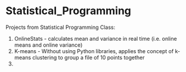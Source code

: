 # Statistical_Programming
Projects from Statistical Programming Class:

1. OnlineStats - calculates mean and variance in real time (i.e. online means and online variance)
2. K-means - Without using Python libraries, applies the concept of k-means clustering to group a file of 10 points together
3. 
